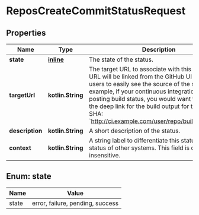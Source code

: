 
# ReposCreateCommitStatusRequest

## Properties
Name | Type | Description | Notes
------------ | ------------- | ------------- | -------------
**state** | [**inline**](#State) | The state of the status. | 
**targetUrl** | **kotlin.String** | The target URL to associate with this status. This URL will be linked from the GitHub UI to allow users to easily see the source of the status.   For example, if your continuous integration system is posting build status, you would want to provide the deep link for the build output for this specific SHA:   &#x60;http://ci.example.com/user/repo/build/sha&#x60; |  [optional]
**description** | **kotlin.String** | A short description of the status. |  [optional]
**context** | **kotlin.String** | A string label to differentiate this status from the status of other systems. This field is case-insensitive. |  [optional]


<a id="State"></a>
## Enum: state
Name | Value
---- | -----
state | error, failure, pending, success



